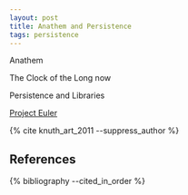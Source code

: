 ```yaml
---
layout: post
title: Anathem and Persistence
tags: persistence
---
```


Anathem

The Clock of the Long now

Persistence and Libraries

[Project Euler](https://projecteuler.net/)

{% cite knuth_art_2011 --suppress_author %}

## References

{% bibliography --cited_in_order %}
